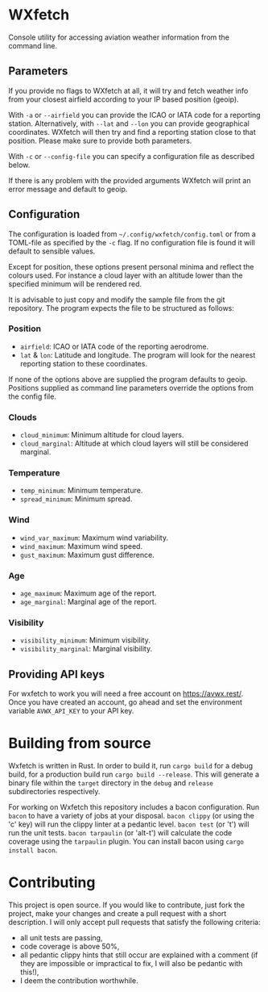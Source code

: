 # WXfetch

Console utility for accessing aviation weather information from the command line.

## Parameters

If you provide no flags to WXfetch at all, it will try and fetch weather info from your closest airfield according to your IP based position (geoip).

With `-a` or `--airfield` you can provide the ICAO or IATA code for a reporting station. Alternatively, with `--lat` and `--lon` you can provide geographical coordinates. WXfetch will then try and find a reporting station close to that position. Please make sure to provide both parameters.

With `-c` or `--config-file` you can specify a configuration file as described below.

If there is any problem with the provided arguments WXfetch will print an error message and default to geoip.

## Configuration

The configuration is loaded from `~/.config/wxfetch/config.toml` or from a TOML-file as specified by the `-c` flag. If no configuration file is found it will default to sensible values.

Except for position, these options present personal minima and reflect the colours used. For instance a cloud layer with an altitude lower than the specified minimum will be rendered red.

It is advisable to just copy and modify the sample file from the git repository. The program expects the file to be structured as follows:

### Position

  - `airfield`: ICAO or IATA code of the reporting aerodrome.
  - `lat` & `lon`: Latitude and longitude. The program will look for the nearest reporting station to these coordinates.

If none of the options above are supplied the program defaults to geoip. Positions supplied as command line parameters override the options from the config file.

### Clouds

  - `cloud_minimum`: Minimum altitude for cloud layers.
  - `cloud_marginal`: Altitude at which cloud layers will still be considered marginal.
  
### Temperature

  - `temp_minimum`: Minimum temperature.
  - `spread_minimum`: Minimum spread.

### Wind

  - `wind_var_maximum`: Maximum wind variability.
  - `wind_maximum`: Maximum wind speed.
  - `gust_maximum`: Maximum gust difference.
  
### Age

  - `age_maximum`: Maximum age of the report.
  - `age_marginal`: Marginal age of the report.
  
### Visibility

  - `visibility_minimum`: Minimum visibility.
  - `visibility_marginal`: Marginal visibility.
  
## Providing API keys

For wxfetch to work you will need a free account on https://avwx.rest/. Once you have created an account, go ahead and set the environment variable `AVWX_API_KEY` to your API key.

# Building from source

Wxfetch is written in Rust. In order to build it, run `cargo build` for a debug build, for a production build run `cargo build --release`. This will generate a binary file within the `target` directory in the `debug` and `release` subdirectories respectively.

For working on Wxfetch this repository includes a bacon configuration. Run `bacon` to have a variety of jobs at your disposal. `bacon clippy` (or using the 'c' key) will run the clippy linter at a pedantic level. `bacon test` (or 't') will run the unit tests. `bacon tarpaulin` (or 'alt-t') will calculate the code coverage using the `tarpaulin` plugin. You can install bacon using `cargo install bacon`.

# Contributing

This project is open source. If you would like to contribute, just fork the project, make your changes and create a pull request with a short description. I will only accept pull requests that satisfy the following criteria:
- all unit tests are passing,
- code coverage is above 50%,
- all pedantic clippy hints that still occur are explained with a comment (if they are impossible or impractical to fix, I will also be pedantic with this!),
- I deem the contribution worthwhile.
